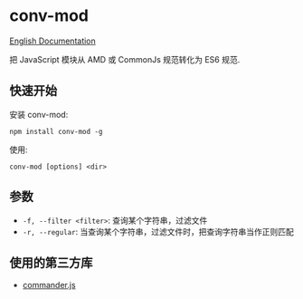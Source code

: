 # conv-mod

[English Documentation](./README.en.md)

把 JavaScript 模块从 AMD 或 CommonJs 规范转化为 ES6 规范.

## 快速开始

安装 conv-mod:

```
npm install conv-mod -g
```

使用:

```
conv-mod [options] <dir>
```

## 参数

- `-f, --filter <filter>`: 查询某个字符串，过滤文件
- `-r, --regular`: 当查询某个字符串，过滤文件时，把查询字符串当作正则匹配

## 使用的第三方库

- [commander.js](https://github.com/tj/commander.js)
